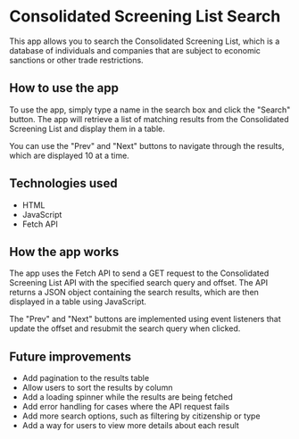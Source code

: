 # Consolidated Screening List Search

This app allows you to search the Consolidated Screening List, which is a database of individuals and companies that are subject to economic sanctions or other trade restrictions.

## How to use the app

To use the app, simply type a name in the search box and click the "Search" button. The app will retrieve a list of matching results from the Consolidated Screening List and display them in a table.

You can use the "Prev" and "Next" buttons to navigate through the results, which are displayed 10 at a time.

## Technologies used

- HTML
- JavaScript
- Fetch API

## How the app works

The app uses the Fetch API to send a GET request to the Consolidated Screening List API with the specified search query and offset. The API returns a JSON object containing the search results, which are then displayed in a table using JavaScript.

The "Prev" and "Next" buttons are implemented using event listeners that update the offset and resubmit the search query when clicked.

## Future improvements

- Add pagination to the results table
- Allow users to sort the results by column
- Add a loading spinner while the results are being fetched
- Add error handling for cases where the API request fails
- Add more search options, such as filtering by citizenship or type
- Add a way for users to view more details about each result

